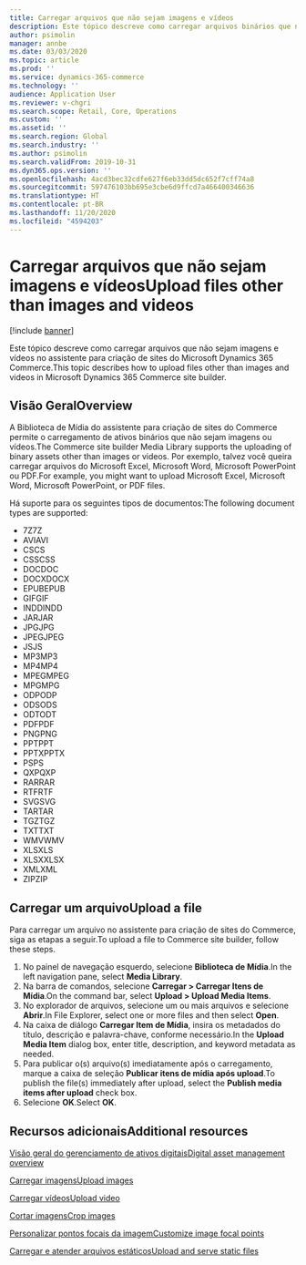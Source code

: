 ```yaml
---
title: Carregar arquivos que não sejam imagens e vídeos
description: Este tópico descreve como carregar arquivos binários que não sejam imagens e vídeos no assistente para criação de sites do Microsoft Dynamics 365 Commerce.
author: psimolin
manager: annbe
ms.date: 03/03/2020
ms.topic: article
ms.prod: ''
ms.service: dynamics-365-commerce
ms.technology: ''
audience: Application User
ms.reviewer: v-chgri
ms.search.scope: Retail, Core, Operations
ms.custom: ''
ms.assetid: ''
ms.search.region: Global
ms.search.industry: ''
ms.author: psimolin
ms.search.validFrom: 2019-10-31
ms.dyn365.ops.version: ''
ms.openlocfilehash: 4acd3bec32cdfe627f6eb33dd5dc652f7cff74a8
ms.sourcegitcommit: 597476103bb695e3cbe6d9ffcd7a466400346636
ms.translationtype: HT
ms.contentlocale: pt-BR
ms.lasthandoff: 11/20/2020
ms.locfileid: "4594203"
---
```

# <a name="upload-files-other-than-images-and-videos"></a><span data-ttu-id="bb0ca-103">Carregar arquivos que não sejam imagens e vídeos</span><span class="sxs-lookup"><span data-stu-id="bb0ca-103">Upload files other than images and videos</span></span>

[!include [banner](includes/banner.md)]

<span data-ttu-id="bb0ca-104">Este tópico descreve como carregar arquivos que não sejam imagens e vídeos no assistente para criação de sites do Microsoft Dynamics 365 Commerce.</span><span class="sxs-lookup"><span data-stu-id="bb0ca-104">This topic describes how to upload files other than images and videos in Microsoft Dynamics 365 Commerce site builder.</span></span>

## <a name="overview"></a><span data-ttu-id="bb0ca-105">Visão Geral</span><span class="sxs-lookup"><span data-stu-id="bb0ca-105">Overview</span></span>

<span data-ttu-id="bb0ca-106">A Biblioteca de Mídia do assistente para criação de sites do Commerce permite o carregamento de ativos binários que não sejam imagens ou vídeos.</span><span class="sxs-lookup"><span data-stu-id="bb0ca-106">The Commerce site builder Media Library supports the uploading of binary assets other than images or videos.</span></span> <span data-ttu-id="bb0ca-107">Por exemplo, talvez você queira carregar arquivos do Microsoft Excel, Microsoft Word, Microsoft PowerPoint ou PDF.</span><span class="sxs-lookup"><span data-stu-id="bb0ca-107">For example, you might want to upload Microsoft Excel, Microsoft Word, Microsoft PowerPoint, or PDF files.</span></span>

<span data-ttu-id="bb0ca-108">Há suporte para os seguintes tipos de documentos:</span><span class="sxs-lookup"><span data-stu-id="bb0ca-108">The following document types are supported:</span></span>
- <span data-ttu-id="bb0ca-109">7Z</span><span class="sxs-lookup"><span data-stu-id="bb0ca-109">7Z</span></span>
- <span data-ttu-id="bb0ca-110">AVI</span><span class="sxs-lookup"><span data-stu-id="bb0ca-110">AVI</span></span>
- <span data-ttu-id="bb0ca-111">CS</span><span class="sxs-lookup"><span data-stu-id="bb0ca-111">CS</span></span>
- <span data-ttu-id="bb0ca-112">CSS</span><span class="sxs-lookup"><span data-stu-id="bb0ca-112">CSS</span></span>
- <span data-ttu-id="bb0ca-113">DOC</span><span class="sxs-lookup"><span data-stu-id="bb0ca-113">DOC</span></span>
- <span data-ttu-id="bb0ca-114">DOCX</span><span class="sxs-lookup"><span data-stu-id="bb0ca-114">DOCX</span></span>
- <span data-ttu-id="bb0ca-115">EPUB</span><span class="sxs-lookup"><span data-stu-id="bb0ca-115">EPUB</span></span>
- <span data-ttu-id="bb0ca-116">GIF</span><span class="sxs-lookup"><span data-stu-id="bb0ca-116">GIF</span></span>
- <span data-ttu-id="bb0ca-117">INDD</span><span class="sxs-lookup"><span data-stu-id="bb0ca-117">INDD</span></span>
- <span data-ttu-id="bb0ca-118">JAR</span><span class="sxs-lookup"><span data-stu-id="bb0ca-118">JAR</span></span>
- <span data-ttu-id="bb0ca-119">JPG</span><span class="sxs-lookup"><span data-stu-id="bb0ca-119">JPG</span></span>
- <span data-ttu-id="bb0ca-120">JPEG</span><span class="sxs-lookup"><span data-stu-id="bb0ca-120">JPEG</span></span>
- <span data-ttu-id="bb0ca-121">JS</span><span class="sxs-lookup"><span data-stu-id="bb0ca-121">JS</span></span>
- <span data-ttu-id="bb0ca-122">MP3</span><span class="sxs-lookup"><span data-stu-id="bb0ca-122">MP3</span></span>
- <span data-ttu-id="bb0ca-123">MP4</span><span class="sxs-lookup"><span data-stu-id="bb0ca-123">MP4</span></span>
- <span data-ttu-id="bb0ca-124">MPEG</span><span class="sxs-lookup"><span data-stu-id="bb0ca-124">MPEG</span></span>
- <span data-ttu-id="bb0ca-125">MPG</span><span class="sxs-lookup"><span data-stu-id="bb0ca-125">MPG</span></span>
- <span data-ttu-id="bb0ca-126">ODP</span><span class="sxs-lookup"><span data-stu-id="bb0ca-126">ODP</span></span>
- <span data-ttu-id="bb0ca-127">ODS</span><span class="sxs-lookup"><span data-stu-id="bb0ca-127">ODS</span></span>
- <span data-ttu-id="bb0ca-128">ODT</span><span class="sxs-lookup"><span data-stu-id="bb0ca-128">ODT</span></span>
- <span data-ttu-id="bb0ca-129">PDF</span><span class="sxs-lookup"><span data-stu-id="bb0ca-129">PDF</span></span>
- <span data-ttu-id="bb0ca-130">PNG</span><span class="sxs-lookup"><span data-stu-id="bb0ca-130">PNG</span></span>
- <span data-ttu-id="bb0ca-131">PPT</span><span class="sxs-lookup"><span data-stu-id="bb0ca-131">PPT</span></span>
- <span data-ttu-id="bb0ca-132">PPTX</span><span class="sxs-lookup"><span data-stu-id="bb0ca-132">PPTX</span></span>
- <span data-ttu-id="bb0ca-133">PS</span><span class="sxs-lookup"><span data-stu-id="bb0ca-133">PS</span></span>
- <span data-ttu-id="bb0ca-134">QXP</span><span class="sxs-lookup"><span data-stu-id="bb0ca-134">QXP</span></span>
- <span data-ttu-id="bb0ca-135">RAR</span><span class="sxs-lookup"><span data-stu-id="bb0ca-135">RAR</span></span>
- <span data-ttu-id="bb0ca-136">RTF</span><span class="sxs-lookup"><span data-stu-id="bb0ca-136">RTF</span></span>
- <span data-ttu-id="bb0ca-137">SVG</span><span class="sxs-lookup"><span data-stu-id="bb0ca-137">SVG</span></span>
- <span data-ttu-id="bb0ca-138">TAR</span><span class="sxs-lookup"><span data-stu-id="bb0ca-138">TAR</span></span>
- <span data-ttu-id="bb0ca-139">TGZ</span><span class="sxs-lookup"><span data-stu-id="bb0ca-139">TGZ</span></span>
- <span data-ttu-id="bb0ca-140">TXT</span><span class="sxs-lookup"><span data-stu-id="bb0ca-140">TXT</span></span>
- <span data-ttu-id="bb0ca-141">WMV</span><span class="sxs-lookup"><span data-stu-id="bb0ca-141">WMV</span></span>
- <span data-ttu-id="bb0ca-142">XLS</span><span class="sxs-lookup"><span data-stu-id="bb0ca-142">XLS</span></span>
- <span data-ttu-id="bb0ca-143">XLSX</span><span class="sxs-lookup"><span data-stu-id="bb0ca-143">XLSX</span></span>
- <span data-ttu-id="bb0ca-144">XML</span><span class="sxs-lookup"><span data-stu-id="bb0ca-144">XML</span></span>
- <span data-ttu-id="bb0ca-145">ZIP</span><span class="sxs-lookup"><span data-stu-id="bb0ca-145">ZIP</span></span>

## <a name="upload-a-file"></a><span data-ttu-id="bb0ca-146">Carregar um arquivo</span><span class="sxs-lookup"><span data-stu-id="bb0ca-146">Upload a file</span></span>

<span data-ttu-id="bb0ca-147">Para carregar um arquivo no assistente para criação de sites do Commerce, siga as etapas a seguir.</span><span class="sxs-lookup"><span data-stu-id="bb0ca-147">To upload a file to Commerce site builder, follow these steps.</span></span>

1. <span data-ttu-id="bb0ca-148">No painel de navegação esquerdo, selecione **Biblioteca de Mídia**.</span><span class="sxs-lookup"><span data-stu-id="bb0ca-148">In the left navigation pane, select **Media Library**.</span></span>
1. <span data-ttu-id="bb0ca-149">Na barra de comandos, selecione **Carregar \> Carregar Itens de Mídia**.</span><span class="sxs-lookup"><span data-stu-id="bb0ca-149">On the command bar, select **Upload \> Upload Media Items**.</span></span>
1. <span data-ttu-id="bb0ca-150">No explorador de arquivos, selecione um ou mais arquivos e selecione **Abrir**.</span><span class="sxs-lookup"><span data-stu-id="bb0ca-150">In File Explorer, select one or more files and then select **Open**.</span></span>
1. <span data-ttu-id="bb0ca-151">Na caixa de diálogo **Carregar Item de Mídia**, insira os metadados do título, descrição e palavra-chave, conforme necessário.</span><span class="sxs-lookup"><span data-stu-id="bb0ca-151">In the **Upload Media Item** dialog box, enter title, description, and keyword metadata as needed.</span></span>
1. <span data-ttu-id="bb0ca-152">Para publicar o(s) arquivo(s) imediatamente após o carregamento, marque a caixa de seleção **Publicar itens de mídia após upload**.</span><span class="sxs-lookup"><span data-stu-id="bb0ca-152">To publish the file(s) immediately after upload, select the **Publish media items after upload** check box.</span></span>
1. <span data-ttu-id="bb0ca-153">Selecione **OK**.</span><span class="sxs-lookup"><span data-stu-id="bb0ca-153">Select **OK**.</span></span>

## <a name="additional-resources"></a><span data-ttu-id="bb0ca-154">Recursos adicionais</span><span class="sxs-lookup"><span data-stu-id="bb0ca-154">Additional resources</span></span>

[<span data-ttu-id="bb0ca-155">Visão geral do gerenciamento de ativos digitais</span><span class="sxs-lookup"><span data-stu-id="bb0ca-155">Digital asset management overview</span></span>](dam-overview.md)

[<span data-ttu-id="bb0ca-156">Carregar imagens</span><span class="sxs-lookup"><span data-stu-id="bb0ca-156">Upload images</span></span>](dam-upload-images.md)

[<span data-ttu-id="bb0ca-157">Carregar vídeos</span><span class="sxs-lookup"><span data-stu-id="bb0ca-157">Upload video</span></span>](dam-upload-video.md)

[<span data-ttu-id="bb0ca-158">Cortar imagens</span><span class="sxs-lookup"><span data-stu-id="bb0ca-158">Crop images</span></span>](dam-crop-images.md)

[<span data-ttu-id="bb0ca-159">Personalizar pontos focais da imagem</span><span class="sxs-lookup"><span data-stu-id="bb0ca-159">Customize image focal points</span></span>](dam-custom-focal-point.md)

[<span data-ttu-id="bb0ca-160">Carregar e atender arquivos estáticos</span><span class="sxs-lookup"><span data-stu-id="bb0ca-160">Upload and serve static files</span></span>](upload-serve-static-files.md)
